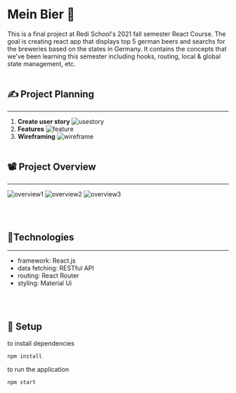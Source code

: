 <!-- Heading-->

# Mein Bier 🍻

This is a final project at Redi School's 2021 fall semester React Course. The goal is creating react app that displays top 5 german beers and searchs for the breweries based on the states in Germany. It contains the concepts that we've been learning this semester including hooks, routing, local & global state management, etc.
<br>
<br>

## ✍️ Project Planning

---

1. **Create user story**
   ![usestory](./userstory.png)
2. **Features**
   ![feature](./feature.png)
3. **Wireframing**
   ![wireframe](./wireframe.png)
   <br>
   <br>

## 📽 Project Overview

---

![overview1](./overview1.png)
![overview2](./overview2.png)
![overview3](./overview3.png)

<br>
<br>

## 🔧Technologies

---

- framework: React.js
- data fetching: RESTful API
- routing: React Router
- styling: Material Ui

<br>
<br>

## 🤖 Setup

to install dependencies

```
npm install
```

to run the application

```
npm start
```

